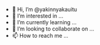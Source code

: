 - 👋 Hi, I’m @yakinnyakauitu
- 👀 I’m interested in ...
- 🌱 I’m currently learning ...
- 💞️ I’m looking to collaborate on ...
- 📫 How to reach me ...

<!---
yakinnyakauitu/yakinnyakauitu is a ✨ special ✨ repository because its `README.md` (this file) appears on your GitHub profile.
You can click the Preview link to take a look at your changes.
--->
